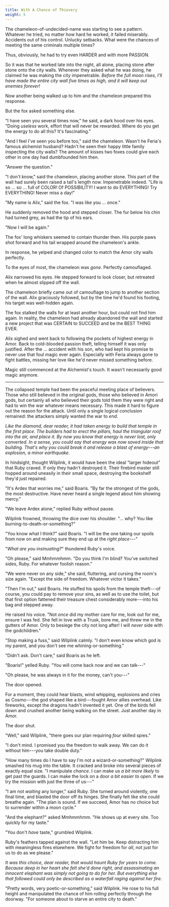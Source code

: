 ```yaml
---
title: With A Chance of Thievery
weight: 5
---
```

The chameleon-of-undecided-name was starting to see a pattern. Whatever he tried, no matter how hard he worked, it failed miserably. Accidents out of his control. Unlucky setbacks. What were the chances of meeting the same criminals multiple times?

Thus, obviously, he had to try even HARDER and with more PASSION.

So it was that he worked late into the night, all alone, placing stone after stone onto the city walls. Whenever they asked what he was doing, he claimed he was making the city impenetrable. _Before the full moon rises, I'll have made the entire city wall five times as high, and it will keep out enemies forever!_

Now another being walked up to him and the chameleon prepared this response.

But the fox asked something else.

"I have seen you several times now," he said, a dark hood over his eyes. "Doing _useless_ work, effort that will never be rewarded. Where do you get the energy to do all this? It's fascinating."

"And I feel I've seen you before too," said the chameleon. Wasn't he Feria's famous alchemist husband? Hadn't he seen their happy little family inspecting the city walls? The amount of kisses two foxes could give each other in one day had dumbfounded him then.

"Answer the question."

"I don't know," said the chameleon, placing another stone. This part of the wall had surely been raised a tail's length now. Impenetrable indeed. "Life is so ... so ... full of COLOR! Of POSSIBILITY! I want to do EVERYTHING! Try EVERYTHING! Never miss a day!"

"My name is Alix," said the fox. "I was like you ... once."

He suddenly removed the hood and stepped closer. The fur below his chin had turned grey, as had the tip of his ears.

"Now I will be again."

The fox' long whiskers seemed to contain thunder then. His purple paws shot forward and his tail wrapped around the chameleon's ankle.

In response, he yelped and changed color to match the Amor city walls perfectly. 

To the eyes of most, the chameleon was _gone_. Perfectly camouflaged.

Alix narrowed his eyes. He stepped forward to look closer, but retreated when he almost slipped off the wall.

The chameleon briefly came out of camouflage to jump to another section of the wall. Alix graciously followed, but by the time he'd found his footing, his target was well-hidden again.

The fox stalked the walls for at least another hour, but could not find him again. In reality, the chameleon had already abandoned the wall and started a new project that was CERTAIN to SUCCEED and be the BEST THING EVER.

Alix sighed and went back to following the pockets of highest energy in Amor. Back to cold-blooded passion theft, telling himself it was only justified. After the ... accident with his son, who had kept his promise to never use that foul magic ever again. Especially with Feria always gone to fight battles, missing her love like he'd never missed something before.

Magic still commenced at the Alchemist's touch. It wasn't necessarily good magic anymore.

___

The collapsed temple had been the peaceful meeting place of believers. Those who still believed in the original gods, those who believed in Amori gods, but certainly all who believed their gods told them they were right and had to win the war whatever means necessary. This made it hard to figure out the reason for the attack. Until only a single logical conclusion remained: the attackers simply wanted the war to _end_.

_Like the diamond, dear reader, it had taken energy to build that temple in the first place. The builders had to erect the pillars, haul the triangular roof into the air, and place it. By now you know that energy is never lost, only converted. In a sense, you could say that energy was now saved inside that building. That's why you could break it and release a blast of energy---an explosion, a minor earthquake._

In hindsight, thought Wilplink, it would have been the ideal "larger hideout" that Ruby craved. If only they hadn't destroyed it. Their firebird master still hopped around uneasily in their small space, destroying the bookshelf they'd just repaired.

"It's Ardex that worries me," said Boaris. "By far the strongest of the gods, the most destructive. Have never heard a single legend about him showing mercy."

"We leave Ardex alone," replied Ruby without pause.

Wilplink frowned, throwing the dice over his shoulder. "... why? You like burning-to-death-or-something?" 

"You know what I think?" said Boaris. "I will be the one taking our spoils from now on and making sure they end up at the _right place_---"

"_What are you insinuating?_" thundered Ruby's voice.

"Oh please," said Mmhmmhmm. "Do you think I'm blind? You've switched sides, Ruby. For whatever foolish reason."

"We were never on any side," she said, fluttering, and cursing the room's size again. "Except the side of freedom. Whatever victor it takes."

"Then I'm out," said Boaris. He stuffed his spoils from the temple theft---of course, you could pay to remove your sins, as well as to use the toilet, but that first option fattened their treasure chest considerably more---into his bag and stepped away. 

He raised his voice. "Not _once_ did my mother care for me, look out for me, ensure I was fed. She fell in love with a Trusk, bore me, and threw me in the gutters of Amor. Only to besiege the city not long after! I will _never_ side with the godchildren."

"Stop making a fuss," said Wilplink calmly. "I don't even know which god is my parent, and you don't see me whining-or-something."

"Didn't ask. Don't care," said Boaris as he left.

"Boaris!" yelled Ruby. "You will come back now and we can talk---"

"Oh please, he was always in it for the money, can't you---"

The door opened.

For a moment, they could hear blasts, wind whipping, explosions and cries as Cosmo---the god shaped like a bird---fought Amor allies overhead. Like fireworks, except the dragons hadn't invented it yet. One of the birds fell down and crushed another being walking on the street. Just another day in Amor. 

The door shut.

"Well," said Wilplink, "there goes our plan requiring _four_ skilled spies."

"I don't mind. I promised you the freedom to walk away. We can do it without him---you take double duty."

"How many times do I have to say I'm not a wizard-or-something?" Wilplink smashed his mug into the table. It cracked and broke into several pieces of exactly equal size. "I manipulate _chance_. I can make us _a bit more likely_ to get past the guards. I can make the lock on a door _a bit easier to open_. If we try the mission with just the three of us---"

"I am not _waiting_ any longer," said Ruby. She turned around violently, one final time, and blasted the door off its hinges. She finally felt like she could breathe again. "The plan is sound. If we succeed, Amor has no choice but to surrender within a moon cycle."

"And the elephant?" asked Mmhmmhmm. "He shows up at every site. Too quickly for my taste."

"You don't _have_ taste," grumbled Wilplink.

Ruby's feathers tapped against the wall. "Let him be. Keep distracting him with meaningless fires elsewhere. We fight for freedom for _all_, not just for us to do as we please."

_It was this choice, dear reader, that would haunt Ruby for years to come. Because deep in her heart she felt she'd done right, and assassinating an innocent elephant was simply not going to do for her. But everything else that followed could only be described as a waterfall raging against her fire._

"Pretty words, very poetic-or-something," said Wilplink. He rose to his full height and manipulated the chance of him _rolling_ perfectly through the doorway. "For someone about to starve an entire city to death."